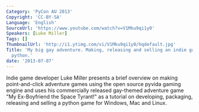```yaml
---
Category: 'PyCon AU 2013'
Copyright: 'CC-BY-SA'
Language: 'English'
SourceUrl: 'https://www.youtube.com/watch?v=V1Mku9qi1y0'
Speakers: [Luke Miller]
Tags: []
ThumbnailUrl: 'http://i1.ytimg.com/vi/V1Mku9qi1y0/hqdefault.jpg'
Title: 'My big gay adventure. Making, releasing and selling an indie game made in
  python.'
date: '2013-07-07'
---
```

Indie game developer Luke Miller presents a brief overview on making point-and-click adventure games using the open source pyvida gaming engine and uses his commercially released gay-themed adventure game "My Ex-Boyfriend the Space Tyrant!" as a tutorial on developing, packaging, releasing and selling a python game for Windows, Mac and Linux.
